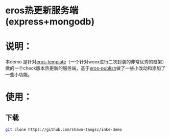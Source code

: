 # eros热更新服务端(express+mongodb)

说明：
====================================
本demo 是针对[eros-template](https://github.com/bmfe/eros-template)（一个针对weex进行二次封装的非常优秀的框架）做的一个check版本热更新的服务端，基于[eros-publish](https://github.com/bmfe/eros-publish)做了一些小改动和添加了一些小功能。


使用：
====================================

下载
----------------------------------------
``` bash
git clone https://github.com/shawn-tangsc/inke-demo
```